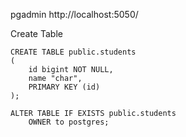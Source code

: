 pgadmin http://localhost:5050/

Create Table

    CREATE TABLE public.students
    (
        id bigint NOT NULL,
        name "char",
        PRIMARY KEY (id)
    );

    ALTER TABLE IF EXISTS public.students
        OWNER to postgres;